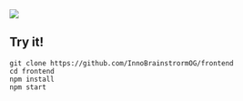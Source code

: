 <img src="https://media0.giphy.com/media/v1.Y2lkPTc5MGI3NjExdHViNnd2bWc3M3k3YXEzM21zd240MGRua3RwMXppaXAweW9nOHJ1byZlcD12MV9pbnRlcm5hbF9naWZfYnlfaWQmY3Q9Zw/VJxNm7zrm3K4E/giphy.gif" />

## Try it!
```shell
git clone https://github.com/InnoBrainstrormOG/frontend
cd frontend
npm install
npm start
```

